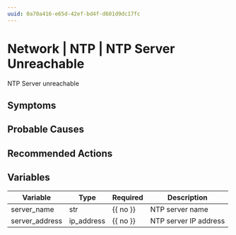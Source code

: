 ```yaml
---
uuid: 0a70a416-e65d-42ef-bd4f-d601d9dc17fc
---
```

# Network | NTP | NTP Server Unreachable

NTP Server unreachable

## Symptoms

## Probable Causes

## Recommended Actions

## Variables

Variable | Type | Required | Description
--- | --- | --- | ---
server_name | str | {{ no }} | NTP server name
server_address | ip_address | {{ no }} | NTP server IP address
